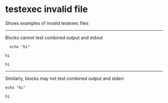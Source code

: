 testexec invalid file
===

Shows examples of invalid testexec files

---

Blocks cannot test combined output and stdout

[testmark]:# (stdout-combo/script)
```
  echo "hi"
```
[testmark]:# (stdout-combo/output)
```
hi
```
[testmark]:# (stdout-combo/stdout)
```
hi
```

---

Similarly, blocks may not test combined output and stderr

[testmark]:# (stderr-combo/script)
```
echo "hi"
```
[testmark]:# (stderr-combo/output)
```
hi
```
[testmark]:# (stderr-combo/stderr)
```
```
